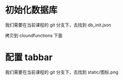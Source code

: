 # 初始化数据库

我们需要在当前课程的 git 分支下，去找到 db_init.json

拷贝到 cloundfunctions 下面

# 配置 tabbar

我们需要在当前课程的 git 分支下，去找到 static/图标.png
